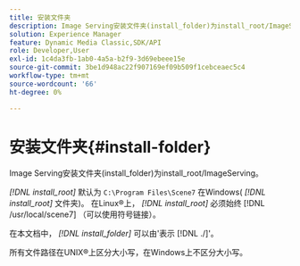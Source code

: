 ```yaml
---
title: 安装文件夹
description: Image Serving安装文件夹(install_folder)为install_root/ImageServing。
solution: Experience Manager
feature: Dynamic Media Classic,SDK/API
role: Developer,User
exl-id: 1c4da3fb-1ab0-4a5a-b2f9-3d69ebeee15e
source-git-commit: 3be1d948ac22f907169ef09b509f1cebceaec5c4
workflow-type: tm+mt
source-wordcount: '66'
ht-degree: 0%

---
```


# 安装文件夹{#install-folder}

Image Serving安装文件夹(install_folder)为install_root/ImageServing。

*[!DNL install_root]* 默认为 `C:\Program Files\Scene7` 在Windows( *[!DNL install_root]* 文件夹)。 在Linux®上， *[!DNL install_root]* 必须始终 [!DNL /usr/local/scene7] （可以使用符号链接）。

在本文档中， *[!DNL install_folder]* 可以由&#39;表示 [!DNL ./]&#39;。

所有文件路径在UNIX®上区分大小写，在Windows上不区分大小写。
